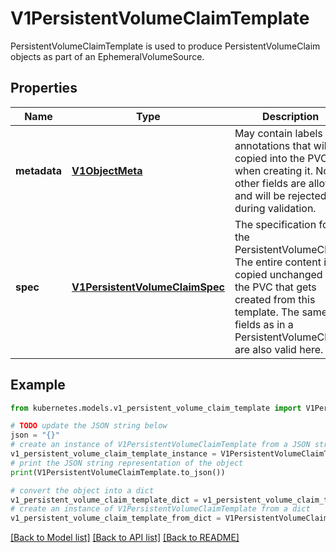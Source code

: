 # V1PersistentVolumeClaimTemplate

PersistentVolumeClaimTemplate is used to produce PersistentVolumeClaim objects as part of an EphemeralVolumeSource.

## Properties

Name | Type | Description | Notes
------------ | ------------- | ------------- | -------------
**metadata** | [**V1ObjectMeta**](V1ObjectMeta.md) | May contain labels and annotations that will be copied into the PVC when creating it. No other fields are allowed and will be rejected during validation. | [optional] 
**spec** | [**V1PersistentVolumeClaimSpec**](V1PersistentVolumeClaimSpec.md) | The specification for the PersistentVolumeClaim. The entire content is copied unchanged into the PVC that gets created from this template. The same fields as in a PersistentVolumeClaim are also valid here. | 

## Example

```python
from kubernetes.models.v1_persistent_volume_claim_template import V1PersistentVolumeClaimTemplate

# TODO update the JSON string below
json = "{}"
# create an instance of V1PersistentVolumeClaimTemplate from a JSON string
v1_persistent_volume_claim_template_instance = V1PersistentVolumeClaimTemplate.from_json(json)
# print the JSON string representation of the object
print(V1PersistentVolumeClaimTemplate.to_json())

# convert the object into a dict
v1_persistent_volume_claim_template_dict = v1_persistent_volume_claim_template_instance.to_dict()
# create an instance of V1PersistentVolumeClaimTemplate from a dict
v1_persistent_volume_claim_template_from_dict = V1PersistentVolumeClaimTemplate.from_dict(v1_persistent_volume_claim_template_dict)
```
[[Back to Model list]](../README.md#documentation-for-models) [[Back to API list]](../README.md#documentation-for-api-endpoints) [[Back to README]](../README.md)


